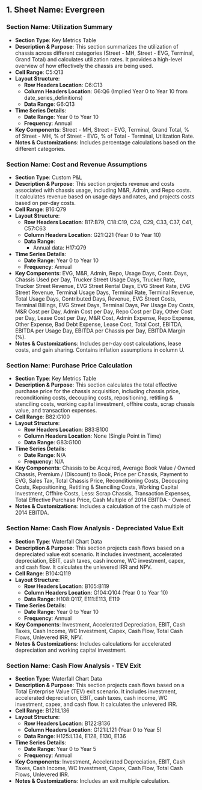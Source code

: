 ## 1. **Sheet Name**: Evergreen

### Section Name: Utilization Summary
- **Section Type**: Key Metrics Table
- **Description & Purpose**: This section summarizes the utilization of chassis across different categories (Street - MH, Street - EVG, Terminal, Grand Total) and calculates utilization rates. It provides a high-level overview of how effectively the chassis are being used.
- **Cell Range**: C5:Q13
- **Layout Structure**:
    - **Row Headers Location**: C6:C13
    - **Column Headers Location**: G6:Q6 (Implied Year 0 to Year 10 from date_series_definitions)
    - **Data Range**: G6:Q13
- **Time Series Details**:
    - **Date Range**: Year 0 to Year 10
    - **Frequency**: Annual
- **Key Components**: Street - MH, Street - EVG, Terminal, Grand Total, % of Street - MH, % of Street - EVG, % of Total - Terminal, Utilization Rate.
- **Notes & Customizations**: Includes percentage calculations based on the different categories.

### Section Name: Cost and Revenue Assumptions
- **Section Type**: Custom P&L
- **Description & Purpose**: This section projects revenue and costs associated with chassis usage, including M&R, Admin, and Repo costs. It calculates revenue based on usage days and rates, and projects costs based on per-day costs.
- **Cell Range**: B16:Q79
- **Layout Structure**:
    - **Row Headers Location**: B17:B79, C18:C19, C24, C29, C33, C37, C41, C57:C63
    - **Column Headers Location**: G21:Q21 (Year 0 to Year 10)
    - **Data Range**:
      - Annual data: H17:Q79
- **Time Series Details**:
    - **Date Range**: Year 0 to Year 10
    - **Frequency**: Annual
- **Key Components**: EVG, M&R, Admin, Repo, Usage Days, Contr. Days, Chassis Used per Day, Trucker Street Usage Days, Trucker Rate, Trucker Street Revenue, EVG Street Rental Days, EVG Street Rate, EVG Street Revenue, Terminal Usage Days, Terminal Rate, Terminal Revenue, Total Usage Days, Contributed Days, Revenue, EVG Street Costs, Terminal Billings, EVG Street Days, Terminal Days, Per Usage Day Costs, M&R Cost per Day, Admin Cost per Day, Repo Cost per Day, Other Cost per Day, Lease Cost per Day, M&R Cost, Admin Expense, Repo Expense, Other Expense, Bad Debt Expense, Lease Cost, Total Cost, EBITDA, EBITDA per Usage Day, EBITDA per Chassis per Day, EBITDA Margin (%).
- **Notes & Customizations**: Includes per-day cost calculations, lease costs, and gain sharing. Contains inflation assumptions in column U.

### Section Name: Purchase Price Calculation
- **Section Type**: Key Metrics Table
- **Description & Purpose**: This section calculates the total effective purchase price for the chassis acquisition, including chassis price, reconditioning costs, decoupling costs, repositioning, retitling & stenciling costs, working capital investment, offhire costs, scrap chassis value, and transaction expenses.
- **Cell Range**: B82:G100
- **Layout Structure**:
    - **Row Headers Location**: B83:B100
    - **Column Headers Location**: None (Single Point in Time)
    - **Data Range**: G83:G100
- **Time Series Details**:
    - **Date Range**: N/A
    - **Frequency**: N/A
- **Key Components**: Chassis to be Acquired, Average Book Value / Owned Chassis, Premium / (Discount) to Book, Price per Chassis, Payment to EVG, Sales Tax, Total Chassis Price, Reconditioning Costs, Decouping Costs, Repositioning, Retitling & Stenciling Costs, Working Capital Investment, Offhire Costs, Less: Scrap Chassis, Transaction Expenses, Total Effective Purchase Price, Cash Multiple of 2014 EBITDA - Owned.
- **Notes & Customizations**: Includes a calculation of the cash multiple of 2014 EBITDA.

### Section Name: Cash Flow Analysis - Depreciated Value Exit
- **Section Type**: Waterfall Chart Data
- **Description & Purpose**: This section projects cash flows based on a depreciated value exit scenario. It includes investment, accelerated depreciation, EBIT, cash taxes, cash income, WC investment, capex, and cash flow. It calculates the unlevered IRR and NPV.
- **Cell Range**: B104:Q119
- **Layout Structure**:
    - **Row Headers Location**: B105:B119
    - **Column Headers Location**: G104:Q104 (Year 0 to Year 10)
    - **Data Range**: H108:Q117, E111:E113, E119
- **Time Series Details**:
    - **Date Range**: Year 0 to Year 10
    - **Frequency**: Annual
- **Key Components**: Investment, Accelerated Depreciation, EBIT, Cash Taxes, Cash Income, WC Investment, Capex, Cash Flow, Total Cash Flows, Unlevered IRR, NPV.
- **Notes & Customizations**: Includes calculations for accelerated depreciation and working capital investment.

### Section Name: Cash Flow Analysis - TEV Exit
- **Section Type**: Waterfall Chart Data
- **Description & Purpose**: This section projects cash flows based on a Total Enterprise Value (TEV) exit scenario. It includes investment, accelerated depreciation, EBIT, cash taxes, cash income, WC investment, capex, and cash flow. It calculates the unlevered IRR.
- **Cell Range**: B121:L136
- **Layout Structure**:
    - **Row Headers Location**: B122:B136
    - **Column Headers Location**: G121:L121 (Year 0 to Year 5)
    - **Data Range**: H125:L134, E128, E130, E136
- **Time Series Details**:
    - **Date Range**: Year 0 to Year 5
    - **Frequency**: Annual
- **Key Components**: Investment, Accelerated Depreciation, EBIT, Cash Taxes, Cash Income, WC Investment, Capex, Cash Flow, Total Cash Flows, Unlevered IRR.
- **Notes & Customizations**: Includes an exit multiple calculation.

